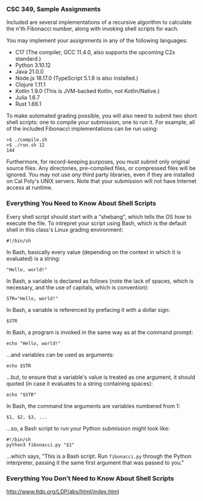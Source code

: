### CSC 349, Sample Assignments

Included are several implementations of a recursive algorithm to calculate the
n'th Fibonacci number, along with invoking shell scripts for each.

You may implement your assignments in any of the following languages:

 * C17 (The compiler, GCC 11.4.0, also supports the upcoming C2x standard.)
 * Python 3.10.12
 * Java 21.0.0
 * Node.js 18.17.0 (TypeScript 5.1.6 is also installed.)
 * Clojure 1.11.1
 * Kotlin 1.9.0 (This is JVM-backed Kotlin, not Kotlin/Native.)
 * Julia 1.6.7
 * Rust 1.66.1

To make automated grading possible, you will also need to submit two short
shell scripts: one to compile your submission, one to run it. For example, all
of the included Fibonacci implementations can be run using:

```
>$ ./compile.sh
>$ ./run.sh 12
144
```

Furthermore, for record-keeping purposes, you must submit only original source
files. Any directories, pre-compiled files, or compressed files will be ignored.
You may not use _any_ third party libraries, even if they are installed on Cal
Poly's UNIX servers. Note that your submission will not have Internet access at
runtime.

### Everything You Need to Know About Shell Scripts

Every shell script should start with a "shebang", which tells the OS how to
execute the file. To intrepret your script using Bash, which is the default
shell in this class's Linux grading environment:

```
#!/bin/sh
```

In Bash, basically every value (depending on the context in which it is
evaluated) is a string:

```
"Hello, world!"
```

In Bash, a variable is declared as follows (note the lack of spaces, which is
necessary, and the use of capitals, which is convention):

```
STR="Hello, world!"
```

In Bash, a variable is referenced by prefacing it with a dollar sign:

```
$STR
```

In Bash, a program is invoked in the same way as at the command prompt:

```
echo "Hello, world!"
```

...and variables can be used as arguments:

```
echo $STR
```

...but, to ensure that a variable's value is treated as one argument, it should
quoted (in case it evaluates to a string containing spaces):

```
echo "$STR"
```

In Bash, the command line arguments are variables numbered from 1:

```
$1, $2, $3, ...
```

...so, a Bash script to run your Python submission might look like:

```
#!/bin/sh
python3 fibonacci.py "$1"
```

...which says, "This is a Bash script. Run `fibonacci.py` through the Python
interpreter, passing it the same first argument that was passed to you."

### Everything You Don't Need to Know About Shell Scripts

<http://www.tldp.org/LDP/abs/html/index.html>

